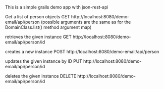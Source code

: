 This is a simple grails demo app with json-rest-api

Get a list of person objects 
GET	http://localhost:8080/demo-email/api/person 
	(possible arguments are the same as for the DomainClass.list() method argument map)

retrieves the given instance
GET	http://localhost:8080/demo-email/api/person/id 

creates a new instance
POST 	http://localhost:8080/demo-email/api/person 

updates the given instance by ID
PUT	http://localhost:8080/demo-email/api/person/id 

deletes the given instance
DELETE	http://localhost:8080/demo-email/api/person/id 
